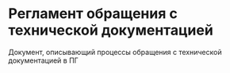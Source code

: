 # Регламент обращения с технической документацией 
Документ, описывающий процессы обращения с технической документацией в ПГ
